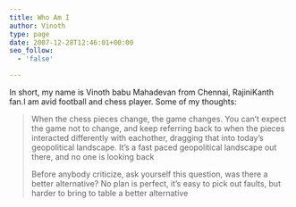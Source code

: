 ```yaml
---
title: Who Am I
author: Vinoth
type: page
date: 2007-12-28T12:46:01+00:00
seo_follow:
  - 'false'

---
```

In short, my name is Vinoth babu Mahadevan from Chennai, RajiniKanth fan.I am avid football and chess player. Some of my thoughts: 

> When the chess pieces change, the game changes. You can’t expect the game not to change, and keep referring back to when the pieces interacted differently with eachother, dragging that into today’s geopolitical landscape. It’s a fast paced geopolitical landscape out there, and no one is looking back
>
> Before anybody criticize, ask yourself this question, was there a better alternative? No plan is perfect, it’s easy to pick out faults, but harder to bring to table a better alternative
